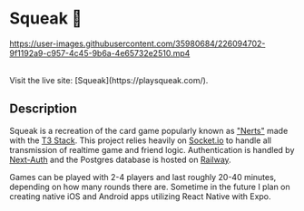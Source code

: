 # Squeak 🐁

https://user-images.githubusercontent.com/35980684/226094702-9f1192a9-c957-4c45-9b6a-4e65732e2510.mp4

<br>
Visit the live site: [Squeak](https://playsqueak.com/).

## Description

Squeak is a recreation of the card game popularly known as ["Nerts"](https://en.wikipedia.org/wiki/Nerts) made with the [T3 Stack](https://create.t3.gg/). This project relies heavily on [Socket.io](https://socket.io/) to handle all transmission of realtime game and friend logic. Authentication is handled by [Next-Auth](https://next-auth.js.org/) and the Postgres database is hosted on [Railway](https://railway.app/). 

Games can be played with 2-4 players and last roughly 20-40 minutes, depending on how many rounds there are. Sometime in the future I plan on creating native iOS and Android apps utilizing React Native with Expo. 
